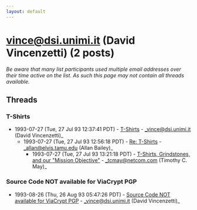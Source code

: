 ```yaml
---
layout: default
---
```


# vince@dsi.unimi.it (David Vincenzetti) (2 posts)

_Be aware that many list participants used multiple email addresses over their time active on the list. As such this page may not contain all threads available._

## Threads

### T-Shirts
+ 1993-07-27 (Tue, 27 Jul 93 12:37:41 PDT) - [T-Shirts](/archive/1993/07/989615f66aa6de1320b0e054e72f020163d1d6b939259c55941ff9ece2352ad4) - _vince@dsi.unimi.it (David Vincenzetti)_
  + 1993-07-27 (Tue, 27 Jul 93 12:56:18 PDT) - [Re: T-Shirts](/archive/1993/07/d7a4995e34782c8a8fa7fa5ed8fc1f65eca5e19776565af576b48e446fa6ad5a) - _allan@elvis.tamu.edu (Allan Bailey)_
    + 1993-07-27 (Tue, 27 Jul 93 13:21:18 PDT) - [T-Shirts, Grindstones, and our "Mission Objective"](/archive/1993/07/833ddf737f1ed08a6e0b6df791acef6ae352ef39c61fd8def60c797eaa13948a) - _tcmay@netcom.com (Timothy C. May)_

### Source Code NOT available for ViaCrypt PGP
+ 1993-08-26 (Thu, 26 Aug 93 05:47:26 PDT) - [Source Code NOT available for ViaCrypt PGP](/archive/1993/08/eea187a86c5eaa808fe1c3ef94aa2451810931c8db3c33711827e081277ee9fd) - _vince@dsi.unimi.it (David Vincenzetti)_

